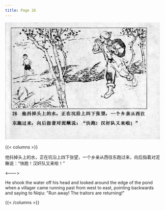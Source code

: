 ```yaml
---
title: Page 26
---
```


![niqiu page](./../../images/niqiu/seifert0397_nqkg_0030_026.jpg)

{{< columns >}}

他抖掉头上的水，正在坑沿上四下张望，一个乡亲从西往东跑过来，向后指着对泥鳅说：“快跑！汉奸队又来啦！”

<--->

He shook the water off his head and looked around the edge of the pond when a villager came running past from west to east, pointing backwards and saying to Niqiu: "Run away! The traitors are returning!"

{{< /columns >}}
